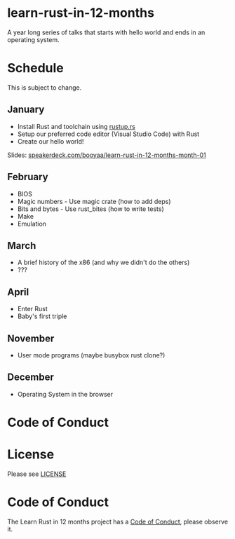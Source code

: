 # learn-rust-in-12-months
A year long series of talks that starts with hello world and ends in an operating system.

# Schedule

This is subject to change.

## January

- Install Rust and toolchain using [rustup.rs](https://rustup.rs)
- Setup our preferred code editor (Visual Studio Code) with Rust
- Create our hello world!

Slides: [speakerdeck.com/booyaa/learn-rust-in-12-months-month-01](https://speakerdeck.com/booyaa/learn-rust-in-12-months-month-01)

## February

- BIOS
- Magic numbers - Use magic crate (how to add deps)
- Bits and bytes - Use rust_bites (how to write tests)
- Make
- Emulation 

## March

- A brief history of the x86 (and why we didn't do the others)
- ???

## April

- Enter Rust
- Baby's first triple

## November

- User mode programs (maybe busybox rust clone?)

## December

- Operating System in the browser

# Code of Conduct



# License

Please see [LICENSE](LICENSE)

# Code of Conduct

The Learn Rust in 12 months project has a [Code of Conduct](CODE_OF_CONDUCT.md), please observe it.

